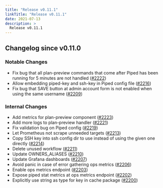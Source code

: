 ```yaml
---
title: "Release v0.11.1"
linkTitle: "Release v0.11.1"
date: 2021-07-13
description: >
  Release v0.11.1
---
```


## Changelog since v0.11.0

### Notable Changes
* Fix bug that all plan-preview commands that come after Piped has been running for 5 minutes are not handled ([#2222](https://github.com/pipe-cd/pipecd/pull/2222))
* Allow embedding piped-key and ssh-key in Piped config file ([#2216](https://github.com/pipe-cd/pipecd/pull/2216))
* Fix bug that SAVE button at admin account form is not enabled when using the same username ([#2209](https://github.com/pipe-cd/pipecd/pull/2209))

### Internal Changes
* Add metrics for plan-preview component ([#2223](https://github.com/pipe-cd/pipecd/pull/2223))
* Add more logs to plan-preview handler ([#2221](https://github.com/pipe-cd/pipecd/pull/2221))
* Fix validation bug on Piped config ([#2219](https://github.com/pipe-cd/pipecd/pull/2219))
* Let Prometheus not scrape unneeded targets ([#2213](https://github.com/pipe-cd/pipecd/pull/2213))
* Copy SSH key into ssh config dir to use instead of using the given one directly ([#2214](https://github.com/pipe-cd/pipecd/pull/2214))
* Delete unused workflow ([#2211](https://github.com/pipe-cd/pipecd/pull/2211))
* Update OWNERS_ALIASES ([#2210](https://github.com/pipe-cd/pipecd/pull/2210))
* Update Grafana dashboards ([#2207](https://github.com/pipe-cd/pipecd/pull/2207))
* Avoid panic in case of error gathering ops metrics ([#2206](https://github.com/pipe-cd/pipecd/pull/2206))
* Enable ops metrics endpoint ([#2203](https://github.com/pipe-cd/pipecd/pull/2203))
* Expose piped stat metrics at ops metrics endpoint ([#2202](https://github.com/pipe-cd/pipecd/pull/2202))
* Explicitly use string as type for key in cache package ([#2200](https://github.com/pipe-cd/pipecd/pull/2200))
